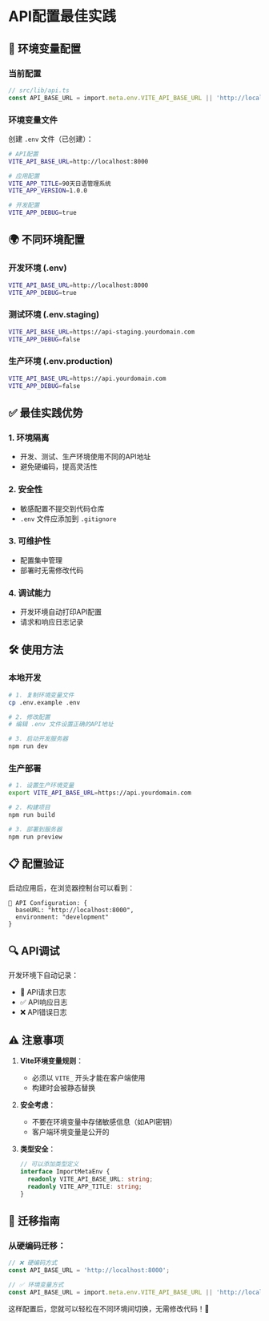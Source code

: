 # API配置最佳实践

## 🔧 环境变量配置

### 当前配置
```typescript
// src/lib/api.ts
const API_BASE_URL = import.meta.env.VITE_API_BASE_URL || 'http://localhost:8000';
```

### 环境变量文件

创建 `.env` 文件（已创建）：
```bash
# API配置
VITE_API_BASE_URL=http://localhost:8000

# 应用配置
VITE_APP_TITLE=90天日语管理系统
VITE_APP_VERSION=1.0.0

# 开发配置
VITE_APP_DEBUG=true
```

## 🌍 不同环境配置

### 开发环境 (.env)
```bash
VITE_API_BASE_URL=http://localhost:8000
VITE_APP_DEBUG=true
```

### 测试环境 (.env.staging)
```bash
VITE_API_BASE_URL=https://api-staging.yourdomain.com
VITE_APP_DEBUG=false
```

### 生产环境 (.env.production)
```bash
VITE_API_BASE_URL=https://api.yourdomain.com
VITE_APP_DEBUG=false
```

## ✅ 最佳实践优势

### 1. **环境隔离**
- 开发、测试、生产环境使用不同的API地址
- 避免硬编码，提高灵活性

### 2. **安全性**
- 敏感配置不提交到代码仓库
- `.env` 文件应添加到 `.gitignore`

### 3. **可维护性**
- 配置集中管理
- 部署时无需修改代码

### 4. **调试能力**
- 开发环境自动打印API配置
- 请求和响应日志记录

## 🛠️ 使用方法

### 本地开发
```bash
# 1. 复制环境变量文件
cp .env.example .env

# 2. 修改配置
# 编辑 .env 文件设置正确的API地址

# 3. 启动开发服务器
npm run dev
```

### 生产部署
```bash
# 1. 设置生产环境变量
export VITE_API_BASE_URL=https://api.yourdomain.com

# 2. 构建项目
npm run build

# 3. 部署到服务器
npm run preview
```

## 📋 配置验证

启动应用后，在浏览器控制台可以看到：
```
🔧 API Configuration: {
  baseURL: "http://localhost:8000",
  environment: "development"
}
```

## 🔍 API调试

开发环境下自动记录：
- 🚀 API请求日志
- ✅ API响应日志  
- ❌ API错误日志

## ⚠️ 注意事项

1. **Vite环境变量规则**：
   - 必须以 `VITE_` 开头才能在客户端使用
   - 构建时会被静态替换

2. **安全考虑**：
   - 不要在环境变量中存储敏感信息（如API密钥）
   - 客户端环境变量是公开的

3. **类型安全**：
   ```typescript
   // 可以添加类型定义
   interface ImportMetaEnv {
     readonly VITE_API_BASE_URL: string;
     readonly VITE_APP_TITLE: string;
   }
   ```

## 🔄 迁移指南

### 从硬编码迁移：
```typescript
// ❌ 硬编码方式
const API_BASE_URL = 'http://localhost:8000';

// ✅ 环境变量方式
const API_BASE_URL = import.meta.env.VITE_API_BASE_URL || 'http://localhost:8000';
```

这样配置后，您就可以轻松在不同环境间切换，无需修改代码！🎯 